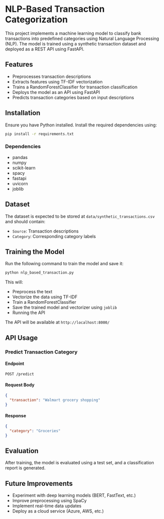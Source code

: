 # NLP-Based Transaction Categorization

This project implements a machine learning model to classify bank transactions into predefined categories using Natural Language Processing (NLP). The model is trained using a synthetic transaction dataset and deployed as a REST API using FastAPI.

## Features

- Preprocesses transaction descriptions
- Extracts features using TF-IDF vectorization
- Trains a RandomForestClassifier for transaction classification
- Deploys the model as an API using FastAPI
- Predicts transaction categories based on input descriptions

## Installation

Ensure you have Python installed. Install the required dependencies using:

```bash
pip install -r requirements.txt
```

### Dependencies

- pandas
- numpy
- scikit-learn
- spacy
- fastapi
- uvicorn
- joblib

## Dataset

The dataset is expected to be stored at `data/synthetic_transactions.csv` and should contain:

- `Source`: Transaction descriptions
- `Category`: Corresponding category labels

## Training the Model

Run the following command to train the model and save it:

```bash
python nlp_based_transaction.py
```

This will:

- Preprocess the text
- Vectorize the data using TF-IDF
- Train a RandomForestClassifier
- Save the trained model and vectorizer using `joblib`
- Running the API

The API will be available at `http://localhost:8000/`

## API Usage

### Predict Transaction Category

#### Endpoint

```http
POST /predict
```

#### Request Body

```json
{
  "transaction": "Walmart grocery shopping"
}
```

#### Response

```json
{
  "category": "Groceries"
}
```

## Evaluation

After training, the model is evaluated using a test set, and a classification report is generated.

## Future Improvements

- Experiment with deep learning models (BERT, FastText, etc.)
- Improve preprocessing using SpaCy
- Implement real-time data updates
- Deploy as a cloud service (Azure, AWS, etc.)

